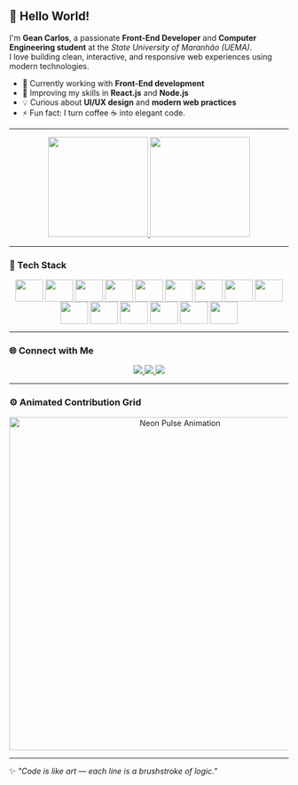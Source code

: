 ## 👋 Hello World!

I'm **Gean Carlos**, a passionate **Front-End Developer** and **Computer Engineering student** at the *State University of Maranhão (UEMA)*.  
I love building clean, interactive, and responsive web experiences using modern technologies.  

- 🔭 Currently working with **Front-End development**  
- 🌱 Improving my skills in **React.js** and **Node.js**  
- 💡 Curious about **UI/UX design** and **modern web practices**  
- ⚡ Fun fact: I turn coffee ☕ into elegant code.

---

<div align="center">
  <a href="https://github.com/EuGeanCarlos">
    <img height="180em" src="https://github-readme-stats.vercel.app/api?username=EuGeanCarlos&show_icons=true&theme=tokyonight&include_all_commits=true&count_private=true"/>
    <img height="180em" src="https://github-readme-stats.vercel.app/api/top-langs/?username=EuGeanCarlos&layout=compact&langs_count=10&theme=tokyonight"/>
  </a>
</div>

---

### 🧠 Tech Stack

<div align="center">
  <!-- Front-End -->
  <img align="center" height="40" width="50" src="https://cdn.jsdelivr.net/gh/devicons/devicon/icons/html5/html5-original-wordmark.svg" />
  <img align="center" height="40" width="50" src="https://cdn.jsdelivr.net/gh/devicons/devicon/icons/css3/css3-original-wordmark.svg" />
  <img align="center" height="40" width="50" src="https://cdn.jsdelivr.net/gh/devicons/devicon/icons/javascript/javascript-original.svg" />
  <img align="center" height="40" width="50" src="https://cdn.jsdelivr.net/gh/devicons/devicon/icons/react/react-original-wordmark.svg" />
  <img align="center" height="40" width="50" src="https://cdn.jsdelivr.net/gh/devicons/devicon/icons/jquery/jquery-original-wordmark.svg" />
  <img align="center" height="40" width="50" src="https://cdn.jsdelivr.net/gh/devicons/devicon/icons/bootstrap/bootstrap-original.svg" />

  <!-- Back-End -->
  <img align="center" height="40" width="50" src="https://cdn.jsdelivr.net/gh/devicons/devicon/icons/nodejs/nodejs-original-wordmark.svg" />
  <img align="center" height="40" width="50" src="https://cdn.jsdelivr.net/gh/devicons/devicon/icons/express/express-original.svg" />
  <img align="center" height="40" width="50" src="https://cdn.jsdelivr.net/gh/devicons/devicon/icons/php/php-original.svg" />

  <!-- Database -->
  <img align="center" height="40" width="50" src="https://cdn.jsdelivr.net/gh/devicons/devicon/icons/mysql/mysql-original-wordmark.svg" />
  <img align="center" height="40" width="50" src="https://cdn.jsdelivr.net/gh/devicons/devicon/icons/postgresql/postgresql-original-wordmark.svg" />

  <!-- Tools -->
  <img align="center" height="40" width="50" src="https://cdn.jsdelivr.net/gh/devicons/devicon/icons/git/git-original-wordmark.svg" />
  <img align="center" height="40" width="50" src="https://cdn.jsdelivr.net/gh/devicons/devicon/icons/github/github-original.svg" />
  <img align="center" height="40" width="50" src="https://cdn.jsdelivr.net/gh/devicons/devicon/icons/vscode/vscode-original.svg" />
  <img align="center" height="40" width="50" src="https://cdn.jsdelivr.net/gh/devicons/devicon/icons/intellij/intellij-original.svg" />
</div>

---

### 🌐 Connect with Me

<div align="center">
  <a href="https://www.instagram.com/eu_geancarlos/" target="_blank">
    <img src="https://img.shields.io/badge/-Instagram-%23E4405F?style=for-the-badge&logo=instagram&logoColor=white" target="_blank">
  </a>
  <a href="mailto:dev.geancarlos@gmail.com">
    <img src="https://img.shields.io/badge/-Gmail-%23333?style=for-the-badge&logo=gmail&logoColor=white" target="_blank">
  </a>
  <a href="https://www.linkedin.com/in/gean-carlos-a9903a220/" target="_blank">
    <img src="https://img.shields.io/badge/-LinkedIn-%230077B5?style=for-the-badge&logo=linkedin&logoColor=white" target="_blank">
  </a>
</div>

---

### ⚙️ Animated Contribution Grid

<div align="center">
  <img src="https://github.com/EuGeanCarlos/EuGeanCarlos/assets/placeholder/neon-border.gif" alt="Neon Pulse Animation" width="600"/>
</div>



---

✨ *"Code is like art — each line is a brushstroke of logic."*
